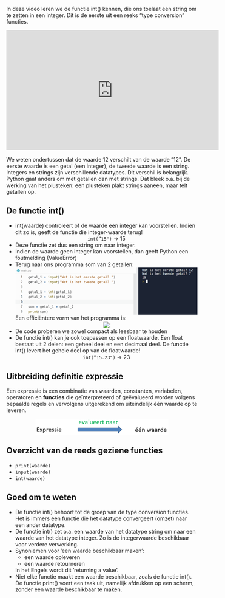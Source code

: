 In deze video leren we de functie int() kennen, die ons toelaat een string om te zetten in een integer. Dit is de eerste uit een reeks “type conversion” functies.

<div align="center">
<iframe width="560" height="315" src="https://www.youtube.com/embed/OH2QwmtQO88" title="YouTube video player" frameborder="0" allow="accelerometer; autoplay; clipboard-write; encrypted-media; gyroscope; picture-in-picture; web-share" allowfullscreen></iframe>
</div>

We weten ondertussen dat de waarde 12 verschilt van de waarde ”12”. De eerste waarde is een getal (een integer), de tweede waarde is een string. Integers en strings zijn verschillende datatypes. Dit verschil is belangrijk. Python gaat anders om met getallen dan met strings. Dat bleek o.a. bij de werking van het plusteken: een plusteken plakt strings aaneen, maar telt getallen op. 

## De functie int()
<ul>
  <li> int(waarde) controleert of de waarde een integer kan voorstellen. Indien dit zo is, geeft de functie die integer-waarde terug!
    <div align="center">
      <code>int(”15")</code> &#8594; 15
    </div>
  </li>
  <li> Deze functie zet dus een string om naar integer.</li>
  <li> Indien de waarde geen integer kan voorstellen, dan geeft Python een foutmelding (ValueError)</li>
  <li> Terug naar ons programma som van 2 getallen:
    <div align="center">
      <img src="media/functie_int.png" align="center" width="600px" data-caption="De functie int()." />
    </div>
    Een efficiëntere vorm van het programma is:
    <div align="center">
      <img src="media/functie_int_efficiënter.png" align="center" width="600px" data-caption="De functie int()." />
    </div>
  </li>
  <li> De code proberen we zowel compact als leesbaar te houden </li>
  <li> De functie int() kan je ook toepassen op een floatwaarde. Een float bestaat uit 2 delen: een geheel deel en een decimaal deel. De functie int() levert het         gehele deel op van de floatwaarde!
    <div align="center">
      <code>int(”15.23")</code> &#8594; 23
    </div>
  </li>
</ul>

## Uitbreiding definitie expressie
Een expressie is een combinatie van waarden, constanten, variabelen, operatoren en <b>functies</b> die geïnterpreteerd of geëvalueerd worden volgens bepaalde regels en vervolgens uitgerekend om uiteindelijk één waarde op te leveren.
<div align="center">
  <img src="media/expressie_naar_één_waarde.png" align="center" width="350px" data-caption="Een expressie evalueert steeds naar één waarde." />
</div>

## Overzicht van de reeds geziene functies
* <code>print(waarde)</code>
* <code>input(waarde)</code>
* <code>int(waarde)</code>

## Goed om te weten
<ul>
  <li> De functie int() behoort tot de groep van de type conversion functies. Het is immers een functie die het datatype convergeert (omzet) naar een ander datatype. 
  </li>
  <li> De functie int() zet o.a. een waarde van het datatype string om naar een waarde van het datatype integer. Zo is de integerwaarde beschikbaar voor verdere         verwerking.
  </li>
  <li> Synoniemen voor ’een waarde beschikbaar maken’:
    <ul> 
      <li> een waarde opleveren</li>
      <li> een waarde retourneren</li>
    </ul>
    In het Engels wordt dit ’returning a value’.
  </li>
  <li> Niet elke functie maakt een waarde beschikbaar, zoals de functie int(). De functie print() voert een taak uit, namelijk afdrukken op een scherm, zonder een       waarde beschikbaar te maken.
  </li>
</ul>

